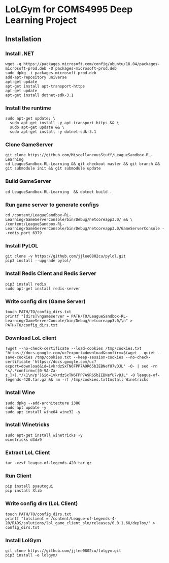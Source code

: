 # LoLGym for COMS4995 Deep Learning Project

## Installation

### Install .NET

```shell
wget -q https://packages.microsoft.com/config/ubuntu/18.04/packages-microsoft-prod.deb -O packages-microsoft-prod.deb
sudo dpkg -i packages-microsoft-prod.deb
add-apt-repository universe
apt-get update
apt-get install apt-transport-https
apt-get update
apt-get install dotnet-sdk-3.1
```

### Install the runtime

```shell
sudo apt-get update; \
  sudo apt-get install -y apt-transport-https && \
  sudo apt-get update && \
  sudo apt-get install -y dotnet-sdk-3.1
```

### Clone GameServer

```shell
git clone https://github.com/MiscellaneousStuff/LeagueSandbox-RL-Learning
cd LeagueSandbox-RL-Learning && git checkout master && git branch && git submodule init && git submodule update
```

### Build GameServer
```shell
cd LeagueSandbox-RL-Learning  && dotnet build .
```

### Run game server to generate configs
```shell
cd /content/LeagueSandbox-RL-Learning/GameServerConsole/bin/Debug/netcoreapp3.0/ && \
/content/LeagueSandbox-RL-Learning/GameServerConsole/bin/Debug/netcoreapp3.0/GameServerConsole --redis_port 6379
```

### Install PyLOL
```shell
git clone -v https://github.com/jjlee0802cu/pylol.git
pip3 install --upgrade pylol/
```

### Install Redis Client and Redis Server
```shell
pip3 install redis
sudo apt-get install redis-server
```

### Write config dirs (Game Server)
```shell
touch PATH/TO/config_dirs.txt
printf "[dirs]\ngameserver = PATH/TO/LeagueSandbox-RL-Learning/GameServerConsole/bin/Debug/netcoreapp3.0/\n" > PATH/TO/config_dirs.txt
```

### Download LoL client
```shell
!wget --no-check-certificate --load-cookies /tmp/cookies.txt "https://docs.google.com/uc?export=download&confirm=$(wget --quiet --save-cookies /tmp/cookies.txt --keep-session-cookies --no-check-certificate 'https://docs.google.com/uc?export=download&id=1vkrdzSxTN6FPP7A9R65bIEBNefU7vDJL' -O- | sed -rn 's/.*confirm=([0-9A-Za-z_]+).*/\1\n/p')&id=1vkrdzSxTN6FPP7A9R65bIEBNefU7vDJL" -O league-of-legends-420.tar.gz && rm -rf /tmp/cookies.txtInstall Winetricks
```

### Install Wine
```shell
sudo dpkg --add-architecture i386
sudo apt update -y
sudo apt install wine64 wine32 -y
```

### Install Winetricks
```shell
sudo apt-get install winetricks -y
winetricks d3dx9
```

### Extract LoL Client
```shell
tar -xzvf league-of-legends-420.tar.gz
```

### Run Client
```shell
pip install pyautogui
pip install Xlib
```

### Write config dirs (LoL Client)
```shell
touch PATH/TO/config_dirs.txt
printf "lolclient = /content/League-of-Legends-4-20/RADS/solutions/lol_game_client_sln/releases/0.0.1.68/deploy/" > config_dirs.txt
```

### Install LolGym
```shell
git clone https://github.com/jjlee0802cu/lolgym.git
pip3 install -e lolgym/
```
